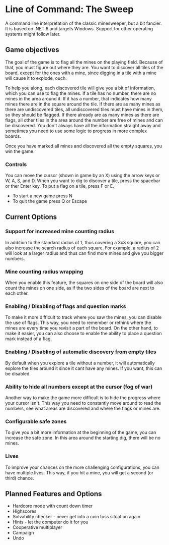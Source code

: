 # Line of Command: The Sweep
A command line interpretation of the classic minesweeper, but a bit fancier. 
It is based on .NET 6 and targets Windows. Support for other operating systems might follow later.

## Game objectives
The goal of the game is to flag all the mines on the playing field. Because of that, you must figure out where they are. You want to discover all tiles of the board, except for the ones with a mine, since digging in a tile with a mine will cause it to explode, ouch. 

To help you along, each discovered tile will give you a bit of information, which you can use to flag the mines. If a tile has no number, there are no mines in the area around it. If it has a number, that indicates how many mines there are in the square around the tile. If there are as many mines as there are undiscovered tiles, all undiscovered tiles must have mines in them, so they should be flagged. If there already are as many mines as there are flags, all other tiles in the area around the number are free of mines and can be discovered. You don't always have all the information straight away and sometimes you need to use some logic to progress in more complex boards.

Once you have marked all mines and discovered all the empty squares, you win the game.

### Controls
You can move the cursor (shown in game by an X) using the arrow keys or W, A, S, and D. When you want to dig to discover a tile, press the spacebar or ther Enter key. To put a flag on a tile, press F or E.

- To start a new game press N
- To quit the game press Q or Escape

## Current Options

### Support for increased mine counting radius
In addition to the standard radius of 1, thus covering a 3x3 square, you can also increase the search radius of each square. For example, a radius of 2 will look at a larger radius and thus can find more mines and give you bigger numbers.

### Mine counting radius wrapping
When you enable this feature, the squares on one side of the board will also count the mines on one side, as if the two sides of the board are next to each other.

### Enabling / Disabling of flags and question marks
To make it more difficult to track where you saw the mines, you can disable the use of flags. This way, you need to remember or rethink where the mines are every time you revisit a part of the board. 
On the other hand, to make it easier, you can also choose to enable the ability to place a question mark instead of a flag.

### Enabling / Disabling of automatic discovery from empty tiles
By default when you explore a tile without a number, it will automatically explore the tiles around it since it cant have any mines. If you want, this can be disabled.

### Ability to hide all numbers except at the cursor (fog of war)
Another way to make the game more difficult is to hide the progress where your cursor isn't. This way you need to constantly move around to read the numbers, see what areas are discovered and where the flags or mines are.

### Configurable safe zones
To give you a bit more information at the beginning of the game, you can increase the safe zone. In this area around the starting dig, there will be no mines.

### Lives
To improve your chances on the more challenging configurations, you can have multiple lives. This way, if you hit a mine, you will get a second (or third) chance.

## Planned Features and Options
- Hardcore mode with count down timer
- Highscores
- Solvability checker - never get into a coin toss situation again
- Hints - let the computer do it for you
- Cooperative multiplayer
- Campaign
- Undo

